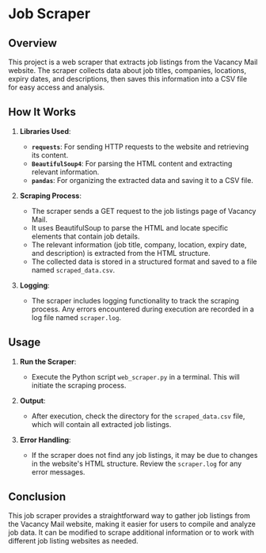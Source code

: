 # Job Scraper

## Overview

This project is a web scraper that extracts job listings from the Vacancy Mail website. The scraper collects data about job titles, companies, locations, expiry dates, and descriptions, then saves this information into a CSV file for easy access and analysis.

## How It Works

1. **Libraries Used**:
   - **`requests`**: For sending HTTP requests to the website and retrieving its content.
   - **`BeautifulSoup4`**: For parsing the HTML content and extracting relevant information.
   - **`pandas`**: For organizing the extracted data and saving it to a CSV file.

2. **Scraping Process**:
   - The scraper sends a GET request to the job listings page of Vacancy Mail.
   - It uses BeautifulSoup to parse the HTML and locate specific elements that contain job details.
   - The relevant information (job title, company, location, expiry date, and description) is extracted from the HTML structure.
   - The collected data is stored in a structured format and saved to a file named `scraped_data.csv`.

3. **Logging**:
   - The scraper includes logging functionality to track the scraping process. Any errors encountered during execution are recorded in a log file named `scraper.log`.

## Usage

1. **Run the Scraper**:
   - Execute the Python script `web_scraper.py` in a terminal. This will initiate the scraping process.

2. **Output**:
   - After execution, check the directory for the `scraped_data.csv` file, which will contain all extracted job listings.

3. **Error Handling**:
   - If the scraper does not find any job listings, it may be due to changes in the website's HTML structure. Review the `scraper.log` for any error messages.

## Conclusion

This job scraper provides a straightforward way to gather job listings from the Vacancy Mail website, making it easier for users to compile and analyze job data. It can be modified to scrape additional information or to work with different job listing websites as needed.
